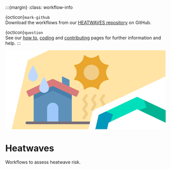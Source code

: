 :::{margin}
:class: workflow-info

{octicon}`mark-github`<br>
Download the workflows from our [HEATWAVES repository](https://github.com/CLIMAAX/HEATWAVES) on GitHub.

{octicon}`question`<br>
See our [how to](../workflows_how_to.md), [coding](../../resources/coding.md) and [contributing](../../community/contribute.md) pages for further information and help.
:::

<img alt="Heatwaves" src="../../images/top/heatwaves.png" class="page-main-photo">

Heatwaves
=========

Workflows to assess heatwave risk.
